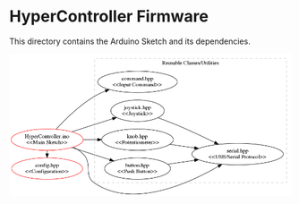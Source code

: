 # HyperController Firmware

This directory contains the Arduino Sketch and its dependencies.

<img src="https://github.com/mnesarco/HyperController/raw/main/_web/firmware-arch.png" width="600" />

